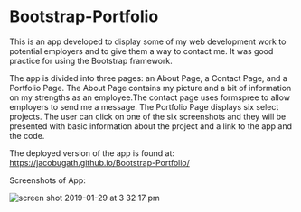 # Bootstrap-Portfolio

This is an app developed to display some of my web development work to potential employers and to give them a way to contact me. It was good practice for using the Bootstrap framework.

The app is divided into three pages: an About Page, a Contact Page, and a Portfolio Page. The About Page contains my picture and a bit of information on my strengths as an employee.The contact page uses formspree to allow employers to send me a message. The Portfolio Page displays six select projects. The user can click on one of the six screenshots and they will be presented with basic information about the project and a link to the app and the code. 

The deployed version of the app is found at: https://jacobugath.github.io/Bootstrap-Portfolio/

Screenshots of App:

![screen shot 2019-01-29 at 3 32 17 pm](https://user-images.githubusercontent.com/38122078/51945374-cf0c2380-23db-11e9-97cc-89f5b1bd7f88.png)


